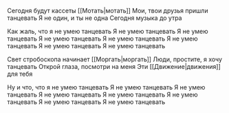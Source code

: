 Сегодня будут кассеты [[Мотать|мотать]]
Мои, твои друзья пришли танцевать
Я не один, и ты не одна
Сегодня музыка до утра

Как жаль, что я не умею танцевать
Я не умею танцевать
Я не умею танцевать
Я не умею танцевать
Я не умею танцевать
Я не умею танцевать
Я не умею танцевать
Я не умею танцевать

Свет стробоскопа начинает [[Моргать|моргать]]
Люди, простите, я хочу танцевать
Открой глаза, посмотри на меня
Эти [[Движение|движения]] для тебя

Ну и что, что я не умею танцевать
Я не умею танцевать
Я не умею танцевать
Я не умею танцевать
Я не умею танцевать
Я не умею танцевать
Я не умею танцевать
Я не умею танцевать
